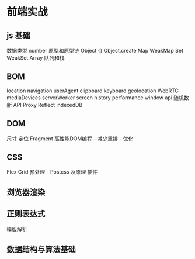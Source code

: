 # 前端实战

## js 基础

数据类型
number
原型和原型链
Object {} Object.create
Map
WeakMap
Set
WeakSet
Array
队列和栈

## BOM

location
navigation
    userAgent
    clipboard
    keyboard
    geolocation
    WebRTC mediaDevices 
    serverWorker
    screen
    history
    performance
    window api
    随机数新 API 
    Proxy
    Reflect
    indexedDB

## DOM

尺寸
定位
Fragment
高性能DOM编程
    - 减少重排
    - 优化

## CSS

Flex
Grid
预处理
    - Postcss 及原理 插件

## 浏览器渲染

## 正则表达式

模版解析

## 数据结构与算法基础



























